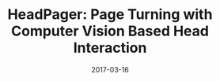 ---
title: "HeadPager: Page Turning with Computer Vision Based Head Interaction"
collection: publications
permalink: /publication/2017-03-16-https://link.springer.com/chapter/10.1007/978-3-319-54526-4_19
date: 2017-03-16
venue: 'Asian Conference on Computer Vision (pp. 249-257)'
---
